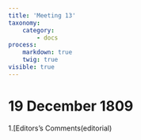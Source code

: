 ```yaml
---
title: 'Meeting 13'
taxonomy:
    category:
        - docs
process:
    markdown: true
    twig: true
visible: true
---
```


# 19 December 1809

1.[Editors’s Comments(editorial)